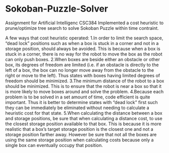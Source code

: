 # Sokoban-Puzzle-Solver
Assignment for Artificial Intelligenc CSC384
Implemented a cost heuristic to prune/optimize tree search to solve Sokoban Puzzle within time contraint.

A few ways that cost heuristic operated:
1.In order to limit the search space, “dead lock” positions such as when a box is stuck in a corner and not in a storage position, should always be avoided. This is because when a box is stuck in a corner, there is no way for the robot to move the box as the robot can only push boxes.
2.When boxes are beside either an obstacle or other box, its degrees of freedom are limited (i.e. if an obstacle is directly to the left of a box, the box can no longer move away from the obstacle to the right or move to the left). Thus states with boxes having limited degrees of freedom should be minimized.
3.The minimum distance of the robot to a box should be minimized. This is to ensure that the robot is near a box so that it is more likely to move boxes around and solve the problem.
4.Because each problem is to be solved in a set amount of time, code efficient is quite important. Thus it is better to determine states with “dead lock” first such they can be immediately be eliminated without needing to calculate a heuristic cost for that state. 
5.When calculating the distance between a box and storage positions, be sure that when calculating a distance cost, to use the closest storage position available to that box. This is because it is more realistic that a box’s target storage position is the closest one and not a storage position farther away. However be sure that not all the boxes are using the same storage position when calculating costs because only a single box can eventually occupy that position.
